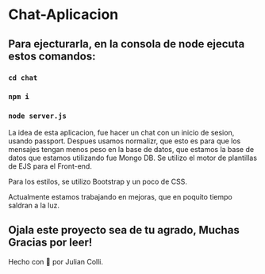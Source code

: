 # Chat-Aplicacion
## Para ejecturarla, en la consola de node ejecuta estos comandos: 
### `cd chat`
### `npm i`
### `node server.js`

La idea de esta aplicacion, fue hacer un chat con un inicio de sesion, usando passport. 
Despues usamos normalizr, que esto es para que los mensajes tengan menos peso en la base de datos, que estamos la base de datos que estamos utilizando fue Mongo DB. Se utilizo el motor de plantillas de EJS para el Front-end.

Para los estilos, se utilizo Bootstrap y un poco de CSS.

Actualmente estamos trabajando en mejoras, que en poquito tiempo saldran a la luz.

## Ojala este proyecto sea de tu agrado, Muchas Gracias por leer! 

Hecho con 🧡 por Julian Colli.



